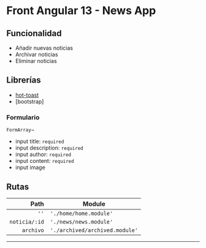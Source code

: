 # Front Angular 13 - News App

## Funcionalidad

- Añadir nuevas noticias
- Archivar noticias
- Eliminar noticias

## Librerías

- [hot-toast](https://github.com/ngneat/hot-toast)
- [bootstrap]

### Formulario

`FormArray→`
- input title: `required`
- input description: `required`
- input author: `required`
- input content: `required`
- input image

## Rutas

|    Path | Module                                        |
| --------:     | --------------------------------------- |
|    `''`       |   `'./home/home.module'`                |
| `noticia/:id` | `'./news/news.module'`                  |
|   `archivo`   | `'./archived/archived.module'`          |


---

